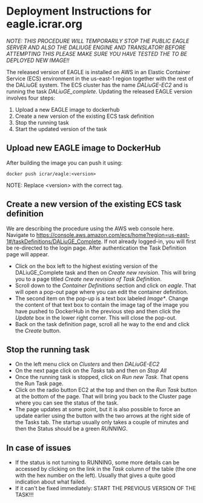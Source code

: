 # Deployment Instructions for eagle.icrar.org

*NOTE: THIS PROCEDURE WILL TEMPORARILY STOP THE PUBLIC EAGLE SERVER AND ALSO THE DALIUGE ENGINE AND TRANSLATOR! BEFORE ATTEMPTING THIS PLEASE MAKE SURE YOU HAVE TESTED THE TO BE DEPLOYED NEW IMAGE!!*

The released version of EAGLE is installed on AWS in an Elastic Container Service (ECS) environment in the us-east-1 region together with the rest of the DALiuGE system. The ECS cluster has the name *DALiuGE-EC2* and is running the task *DALiuGE_complete*. Updating the released EAGLE version involves four steps:

1. Upload a new EAGLE image to dockerhub
2. Create a new version of the existing ECS task definition
3. Stop the running task
4. Start the updated version of the task

## Upload new EAGLE image to DockerHub

After building the image you can push it using:

    docker push icrar/eagle:<version>

NOTE: Replace \<version\> with the correct tag.

## Create a new version of the existing ECS task definition

We are describing the procedure using the AWS web console here. Navigate to <https://console.aws.amazon.com/ecs/home?region=us-east-1#/taskDefinitions/DALiuGE_Complete>. If not already logged-in, you will first be re-directed to the login page. After authentication the Task Definition page will appear.

- Click on the box left to the highest existing version of the DALiuGE_Complete task and then on *Create new revision*. This will bring you to a page titled *Create new revision of Task Definition*.
- Scroll down to the *Container Definitions* section and click on *eagle*. That will open a pop-out page where you can edit the container definition.
- The second item on the pop-up is a text box labeled *Image\**. Change the content of that text box to contain the image tag of the image you have pushed to DockerHub in the previous step and then click the *Update* box in the lower right corner. This will close the pop-out.
- Back on the task definition page, scroll all he way to the end and click the *Create* button.

## Stop the running task

- On the left menu click on *Clusters* and then *DALiuGE-EC2*
- On the next page click on the *Tasks* tab and then on *Stop All*
- Once the running task is stopped, click on *Run new Task*. That opens the Run Task page.
- Click on the radio button EC2 at the top and then on the *Run Task* button at the bottom of the page. That will bring you back to the Cluster page where you can see the status of the task.
- The page updates at some point, but it is also possible to force an update earlier using the button with the two arrows at the right side of the Tasks tab. The startup usually only takes a couple of minutes and then the Status should be a green *RUNNING*.

## In case of issues

- If the status is not turning to RUNNING, some more details can be accessed by clicking on the link in the *Task* column of the table (the one with the hex number on the left). Usually that gives a quite good indication about what failed.
- If it can't be fixed immediately: START THE PREVIOUS VERSION OF THE TASK!!!
